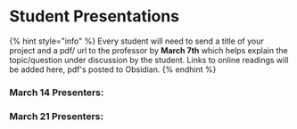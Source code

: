 # Student Presentations

{% hint style="info" %}
Every student will need to send a title of your project and a pdf/ url to the professor by **March 7th** which helps explain the topic/question under discussion by the student. Links to online readings will be added here, pdf's posted to Obsidian.&#x20;
{% endhint %}

### March 14 Presenters:



### March 21 Presenters:

